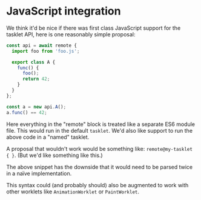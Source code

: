 # JavaScript integration

We think it'd be nice if there was first class JavaScript support for the tasklet API, here is one
reasonably simple proposal:

```js
const api = await remote {
  import foo from 'foo.js';

  export class A {
    func() {
      foo();
      return 42;
    }
  }
};

const a = new api.A();
a.func() == 42;
```

Here everything in the "remote" block is treated like a separate ES6 module file. This would run in
the default `tasklet`. We'd also like support to run the above code in a "named" tasklet.

A proposal that wouldn't work would be something like: `remote@my-tasklet { }`. (But we'd like
something like this.)

The above snippet has the downside that it would need to be parsed twice in a naïve implementation.

This syntax could (and probably should) also be augmented to work with other worklets like
`AnimationWorklet` or `PaintWorklet`.
